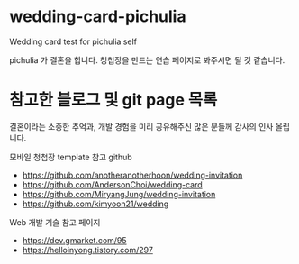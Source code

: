 # wedding-card-pichulia
Wedding card test for pichulia self

pichulia 가 결혼을 합니다.
청첩장을 만드는 연습 페이지로 봐주시면 될 것 같습니다.

# 참고한 블로그 및 git page 목록
결혼이라는 소중한 추억과, 개발 경험을 미리 공유해주신 많은 분들께 감사의 인사 올립니다.

모바일 청첩장 template 참고 github
 * https://github.com/anotheranotherhoon/wedding-invitation
 * https://github.com/AndersonChoi/wedding-card
 * https://github.com/MiryangJung/wedding-invitation
 * https://github.com/kimyoon21/wedding

Web 개발 기술 참고 페이지
 * https://dev.gmarket.com/95
 * https://helloinyong.tistory.com/297

